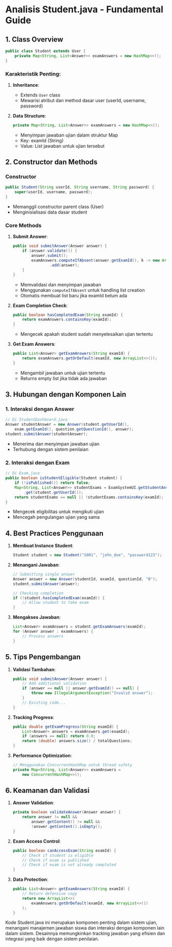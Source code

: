 # Analisis Student.java - Fundamental Guide

## 1. Class Overview
```java
public class Student extends User {
    private Map<String, List<Answer>> examAnswers = new HashMap<>();
}
```

### Karakteristik Penting:
1. **Inheritance**:
    - Extends `User` class
    - Mewarisi atribut dan method dasar user (userId, username, password)

2. **Data Structure**:
   ```java
   private Map<String, List<Answer>> examAnswers = new HashMap<>();
   ```
    - Menyimpan jawaban ujian dalam struktur Map
    - Key: examId (String)
    - Value: List jawaban untuk ujian tersebut

## 2. Constructor dan Methods

### Constructor
```java
public Student(String userId, String username, String password) {
    super(userId, username, password);
}
```
- Memanggil constructor parent class (User)
- Menginisialisasi data dasar student

### Core Methods

1. **Submit Answer**:
   ```java
   public void submitAnswer(Answer answer) {
       if (answer.validate()) {
           answer.submit();
           examAnswers.computeIfAbsent(answer.getExamId(), k -> new ArrayList<>())
                   .add(answer);
       }
   }
   ```
    - Memvalidasi dan menyimpan jawaban
    - Menggunakan `computeIfAbsent` untuk handling list creation
    - Otomatis membuat list baru jika examId belum ada

2. **Exam Completion Check**:
   ```java
   public boolean hasCompletedExam(String examId) {
       return examAnswers.containsKey(examId);
   }
   ```
    - Mengecek apakah student sudah menyelesaikan ujian tertentu

3. **Get Exam Answers**:
   ```java
   public List<Answer> getExamAnswers(String examId) {
       return examAnswers.getOrDefault(examId, new ArrayList<>());
   }
   ```
    - Mengambil jawaban untuk ujian tertentu
    - Returns empty list jika tidak ada jawaban

## 3. Hubungan dengan Komponen Lain

### 1. Interaksi dengan Answer
```java
// Di StudentDashboard.java
Answer studentAnswer = new Answer(student.getUserId(),
    exam.getExamId(), question.getQuestionId(), answer);
student.submitAnswer(studentAnswer);
```
- Menerima dan menyimpan jawaban ujian
- Terhubung dengan sistem penilaian

### 2. Interaksi dengan Exam
```java
// Di Exam.java
public boolean isStudentEligible(Student student) {
    if (!isPublished()) return false;
    Map<String, List<Answer>> studentExams = ExamSystemUI.getStudentAnswers()
        .get(student.getUserId());
    return studentExams == null || !studentExams.containsKey(examId);
}
```
- Mengecek eligibilitas untuk mengikuti ujian
- Mencegah pengulangan ujian yang sama

## 4. Best Practices Penggunaan

1. **Membuat Instance Student**:
   ```java
   Student student = new Student("S001", "john_doe", "password123");
   ```

2. **Menangani Jawaban**:
   ```java
   // Submitting single answer
   Answer answer = new Answer(studentId, examId, questionId, "B");
   student.submitAnswer(answer);

   // Checking completion
   if (!student.hasCompletedExam(examId)) {
       // Allow student to take exam
   }
   ```

3. **Mengakses Jawaban**:
   ```java
   List<Answer> examAnswers = student.getExamAnswers(examId);
   for (Answer answer : examAnswers) {
       // Process answers
   }
   ```

## 5. Tips Pengembangan

1. **Validasi Tambahan**:
   ```java
   public void submitAnswer(Answer answer) {
       // Add additional validation
       if (answer == null || answer.getExamId() == null) {
           throw new IllegalArgumentException("Invalid answer");
       }
       // Existing code...
   }
   ```

2. **Tracking Progress**:
   ```java
   public double getExamProgress(String examId) {
       List<Answer> answers = examAnswers.get(examId);
       if (answers == null) return 0.0;
       return (double) answers.size() / totalQuestions;
   }
   ```

3. **Performance Optimization**:
   ```java
   // Menggunakan ConcurrentHashMap untuk thread safety
   private Map<String, List<Answer>> examAnswers = 
       new ConcurrentHashMap<>();
   ```

## 6. Keamanan dan Validasi

1. **Answer Validation**:
   ```java
   private boolean validateAnswer(Answer answer) {
       return answer != null && 
           answer.getContent() != null && 
           !answer.getContent().isEmpty();
   }
   ```

2. **Exam Access Control**:
   ```java
   public boolean canAccessExam(String examId) {
       // Check if student is eligible
       // Check if exam is published
       // Check if exam is not already completed
   }
   ```

3. **Data Protection**:
   ```java
   public List<Answer> getExamAnswers(String examId) {
       // Return defensive copy
       return new ArrayList<>(
           examAnswers.getOrDefault(examId, new ArrayList<>())
       );
   }
   ```

Kode Student.java ini merupakan komponen penting dalam sistem ujian, menangani manajemen jawaban siswa dan interaksi dengan komponen lain dalam sistem. Desainnya memungkinkan tracking jawaban yang efisien dan integrasi yang baik dengan sistem penilaian.